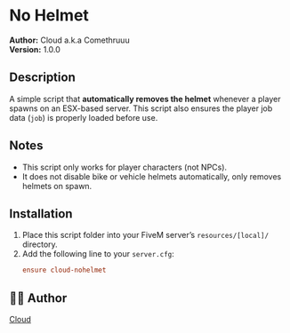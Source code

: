 # No Helmet
**Author:** Cloud a.k.a Comethruuu  
**Version:** 1.0.0

## Description
A simple script that **automatically removes the helmet** whenever a player spawns on an ESX-based server. This script also ensures the player job data (`job`) is properly loaded before use.

## Notes
- This script only works for player characters (not NPCs).
- It does not disable bike or vehicle helmets automatically, only removes helmets on spawn.

## Installation
1. Place this script folder into your FiveM server’s `resources/[local]/` directory.
2. Add the following line to your `server.cfg`:
   ```cfg
   ensure cloud-nohelmet
   ```

## 🧑‍💻 Author

[Cloud](https://github.com/Comethruuu)
